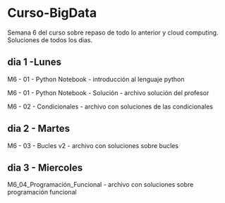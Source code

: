 # Curso-BigData

Semana 6 del curso sobre repaso de todo lo anterior y cloud computing.  
Soluciones de todos los dias.

## dia 1 -Lunes
M6 - 01 - Python Notebook                        - introducción al lenguaje python  

M6 - 01 - Python Notebook - Solución             - archivo solución del profesor  

M6 - 02 - Condicionales                          - archivo con soluciones de las condicionales  

## dia 2 - Martes
M6 - 03 - Bucles v2                              - archivo con soluciones sobre bucles  

## dia 3 - Miercoles
M6_04_Programación_Funcional                     - archivo con soluciones sobre programación funcional
